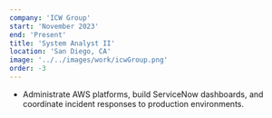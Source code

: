 ```yaml
---
company: 'ICW Group'
start: 'November 2023'
end: 'Present'
title: 'System Analyst II'
location: 'San Diego, CA'
image: '../../images/work/icwGroup.png'
order: -3
---
```


- Administrate AWS platforms, build ServiceNow dashboards, and coordinate incident responses to production environments.